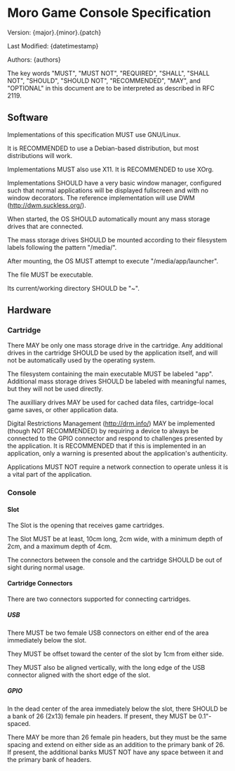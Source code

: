 # Moro Game Console Specification

Version: {major}.{minor}.{patch}

Last Modified: {datetimestamp}

Authors: {authors}

The key words
"MUST", "MUST NOT", "REQUIRED",
"SHALL", "SHALL NOT", "SHOULD",
"SHOULD NOT", "RECOMMENDED", "MAY",
and "OPTIONAL"
in this document
are to be interpreted
as described in RFC 2119.

## Software
Implementations of this specification
MUST use GNU/Linux.

It is RECOMMENDED
to use a Debian-based distribution,
but most distributions will work.

Implementations MUST also use X11.
It is RECOMMENDED to use XOrg.

Implementations SHOULD have
a very basic window manager,
configured such that
normal applications will be
displayed fullscreen
and with no window decorators.
The reference implementation will use DWM (http://dwm.suckless.org/).

When started,
the OS SHOULD automatically
mount any mass storage drives
that are connected.

The mass storage drives
SHOULD be mounted according to
their filesystem labels
following the pattern "/media/<LABEL>".

After mounting,
the OS MUST attempt to
execute "/media/app/launcher".

The file MUST be executable.

Its current/working directory
SHOULD be "~".

## Hardware

### Cartridge
There MAY be only one mass storage drive
in the cartridge.
Any additional drives in the cartridge SHOULD
be used by the application itself,
and will not be automatically used by the operating system.

The filesystem
containing the main executable
MUST be labeled "app".
Additional mass storage drives
SHOULD be labeled
with meaningful names,
but they will not be used directly.

The auxilliary drives
MAY be used for cached data files,
cartridge-local game saves,
or other application data.

Digital Restrictions Management (http://drm.info/)
MAY be implemented
(though NOT RECOMMENDED)
by requiring a device
to always be connected
to the GPIO connector
and respond to challenges
presented by the application.
It is RECOMMENDED that
if this is implemented in an application,
only a warning is presented
about the application's authenticity.

Applications MUST NOT
require a network connection
to operate unless it is a
vital part of the application.

### Console

#### Slot
The Slot is the
opening that receives game cartridges.

The Slot MUST be at least,
10cm long,
2cm wide,
with a minimum depth of 2cm,
and a maximum depth of 4cm.

The connectors between the console
and the cartridge
SHOULD be out of sight
during normal usage.

#### Cartridge Connectors
There are two connectors supported for connecting cartridges.

##### USB
There MUST be
two female USB connectors
on either end of
the area immediately below
the slot.

They MUST be
offset toward the
center of the slot
by 1cm from either side.

They MUST also be
aligned vertically,
with the long edge
of the USB connector
aligned with the short edge
of the slot.

##### GPIO
In the dead center
of the area
immediately below the slot,
there SHOULD be a bank
of 26 (2x13) female pin headers.
If present, they MUST be 0.1"-spaced.

There MAY be
more than 26
female pin headers,
but they must be
the same spacing
and extend on either side
as an addition
to the primary bank of 26.
If present,
the additional banks
MUST NOT have any space
between it and
the primary bank of headers.
